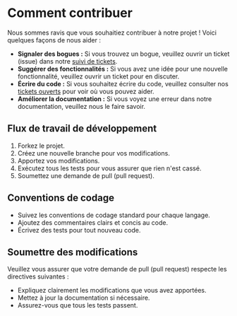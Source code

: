 # Comment contribuer

Nous sommes ravis que vous souhaitiez contribuer à notre projet ! Voici quelques façons de nous aider :

- **Signaler des bogues :** Si vous trouvez un bogue, veuillez ouvrir un ticket (issue) dans notre [suivi de tickets](https://github.com/aiv/aiv/issues).
- **Suggérer des fonctionnalités :** Si vous avez une idée pour une nouvelle fonctionnalité, veuillez ouvrir un ticket pour en discuter.
- **Écrire du code :** Si vous souhaitez écrire du code, veuillez consulter nos [tickets ouverts](https://github.com/aiv/aiv/issues) pour voir où vous pouvez aider.
- **Améliorer la documentation :** Si vous voyez une erreur dans notre documentation, veuillez nous le faire savoir.

## Flux de travail de développement

1.  Forkez le projet.
2.  Créez une nouvelle branche pour vos modifications.
3.  Apportez vos modifications.
4.  Exécutez tous les tests pour vous assurer que rien n'est cassé.
5.  Soumettez une demande de pull (pull request).

## Conventions de codage

- Suivez les conventions de codage standard pour chaque langage.
- Ajoutez des commentaires clairs et concis au code.
- Écrivez des tests pour tout nouveau code.

## Soumettre des modifications

Veuillez vous assurer que votre demande de pull (pull request) respecte les directives suivantes :

- Expliquez clairement les modifications que vous avez apportées.
- Mettez à jour la documentation si nécessaire.
- Assurez-vous que tous les tests passent.
